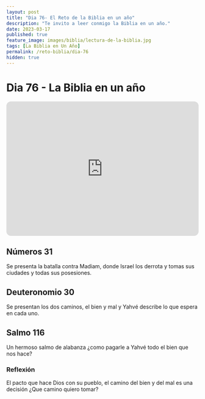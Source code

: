 ```yaml
---
layout: post
title: "Dia 76- El Reto de la Biblia en un año"
description: "Te invito a leer conmigo la Biblia en un año."
date: 2023-03-17
published: true
feature_image: images/biblia/lectura-de-la-biblia.jpg
tags: [La Biblia en Un Año]
permalink: /reto-biblia/dia-76
hidden: true
---
```


# Dia 76 - La Biblia en un año
<iframe style="border-radius:12px" src="https://open.spotify.com/embed/episode/2kmvU7c6q7LM1u6O0skM5X?utm_source=generator" width="100%" height="352" frameBorder="0" allowfullscreen="" allow="autoplay; clipboard-write; encrypted-media; fullscreen; picture-in-picture" loading="lazy"></iframe>

## Números 31
Se presenta la batalla contra Madiam, donde Israel los derrota y tomas sus ciudades y todas sus posesiones.

## Deuteronomio 30
Se presentan los dos caminos, el bien y mal y Yahvé describe lo que espera en cada uno.

## Salmo 116
Un hermoso salmo de alabanza ¿como pagarle a Yahvé todo el bien que nos hace?

### Reflexión
El pacto que hace Dios con su pueblo, el camino del bien y del mal es una decisión ¿Que camino quiero tomar?









